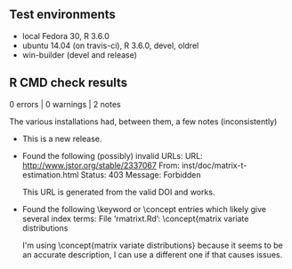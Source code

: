 ## Test environments
* local Fedora 30, R 3.6.0
* ubuntu 14.04 (on travis-ci), R 3.6.0, devel, oldrel
* win-builder (devel and release)

## R CMD check results

0 errors | 0 warnings | 2 notes

The various installations had, between them, a few notes (inconsistently)

* This is a new release.
* Found the following (possibly) invalid URLs:
  URL: http://www.jstor.org/stable/2337067
    From: inst/doc/matrix-t-estimation.html
    Status: 403
    Message: Forbidden
	
	This URL is generated from the valid DOI and works.
*  Found the following \keyword or \concept entries
   which likely give several index terms:
   File ‘rmatrixt.Rd’:
    \concept{matrix variate distributions

	I'm using \concept{matrix variate distributions} because it seems to be an 
	accurate description, I can use a different one if that causes issues.
